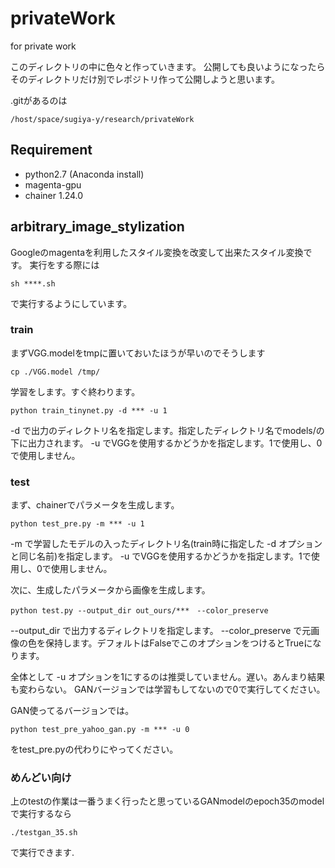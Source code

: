 # privateWork
for private work

このディレクトリの中に色々と作っていきます。
公開しても良いようになったらそのディレクトリだけ別でレポジトリ作って公開しようと思います。

.gitがあるのは

```
/host/space/sugiya-y/research/privateWork
```

## Requirement
- python2.7 (Anaconda install)
- magenta-gpu
- chainer 1.24.0

## arbitrary_image_stylization
Googleのmagentaを利用したスタイル変換を改変して出来たスタイル変換です。
実行をする際には
```
sh ****.sh
```
で実行するようにしています。

### train
まずVGG.modelをtmpに置いておいたほうが早いのでそうします
```
cp ./VGG.model /tmp/
```
学習をします。すぐ終わります。
```
python train_tinynet.py -d *** -u 1
```
-d で出力のディレクトリ名を指定します。指定したディレクトリ名でmodels/の下に出力されます。
-u でVGGを使用するかどうかを指定します。1で使用し、0で使用しません。

### test
まず、chainerでパラメータを生成します。
```
python test_pre.py -m *** -u 1
```
-m で学習したモデルの入ったディレクトリ名(train時に指定した -d オプションと同じ名前)を指定します。
-u でVGGを使用するかどうかを指定します。1で使用し、0で使用しません。

次に、生成したパラメータから画像を生成します。
```
python test.py --output_dir out_ours/***　--color_preserve
```
--output_dir で出力するディレクトリを指定します。
--color_preserve で元画像の色を保持します。デフォルトはFalseでこのオプションをつけるとTrueになります。

全体として -u オプションを1にするのは推奨していません。遅い。あんまり結果も変わらない。
GANバージョンでは学習もしてないので0で実行してください。

GAN使ってるバージョンでは。

```
python test_pre_yahoo_gan.py -m *** -u 0
```
をtest_pre.pyの代わりにやってください。

### めんどい向け
上のtestの作業は一番うまく行ったと思っているGANmodelのepoch35のmodelで実行するなら
```
./testgan_35.sh
```
で実行できます.
